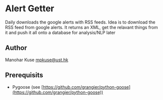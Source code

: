 # Alert Getter

Daily downloads the google alerts with RSS feeds. Idea is to download the RSS feed
from google alerts. It returns an XML, get the relavant things from it and push
it all onto a database for analysis/NLP later



## Author
Manohar Kuse <mpkuse@ust.hk>

## Prerequisits
- Pygoose (see [https://github.com/grangier/python-goose](https://github.com/grangier/python-goose))
